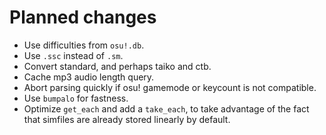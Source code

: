 

# Planned changes

- Use difficulties from `osu!.db`.
- Use `.ssc` instead of `.sm`.
- Convert standard, and perhaps taiko and ctb.
- Cache mp3 audio length query.
- Abort parsing quickly if osu! gamemode or keycount is not compatible.
- Use `bumpalo` for fastness.
- Optimize `get_each` and add a `take_each`, to take advantage of the fact that simfiles are
    already stored linearly by default.

